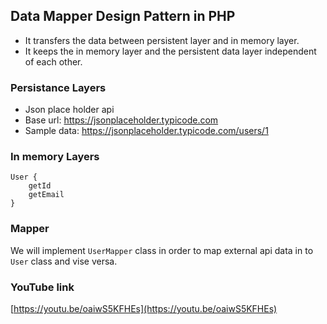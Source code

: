 ## Data Mapper Design Pattern in PHP 

- It transfers the data between persistent layer and in memory layer.
- It keeps the in memory layer and the persistent data layer independent of each other.

### Persistance Layers
- Json place holder api
- Base url: https://jsonplaceholder.typicode.com
- Sample data: https://jsonplaceholder.typicode.com/users/1

### In memory Layers
```
User {
    getId
    getEmail
}
```

### Mapper
We will implement ```UserMapper``` class in order to map external api data in to ```User``` class and vise versa.


### YouTube link
[https://youtu.be/oaiwS5KFHEs](https://youtu.be/oaiwS5KFHEs)

